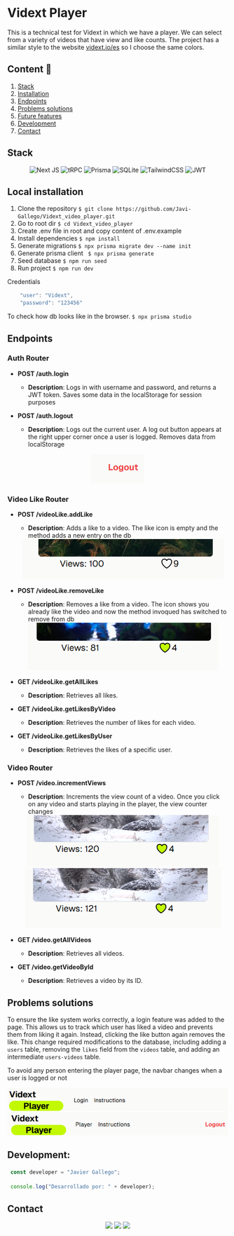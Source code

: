 # Vidext Player

This is a technical test for Vidext in which we have a player. We can select from a variety of videos that have view and like counts. The project has a similar style to the website [vidext.io/es](https://vidext.io/es) so I choose the same colors.

## Content 📝
  <ol>
    <li><a href="#stack">Stack</a></li>
    <li><a href="#local-installation">Installation</a></li>
    <li><a href="#endpoints">Endpoints</a></li>
    <li><a href="#problems-solutions">Problems solutions</a></li>
    <li><a href="#future-features">Future features</a></li>
    <li><a href="#development">Development</a></li>
    <li><a href="#contact">Contact</a></li>
  </ol>

## Stack

<div align="center">

![Next JS](https://img.shields.io/badge/Next-black?style=for-the-badge&logo=next.js&logoColor=white)
![tRPC](https://img.shields.io/badge/tRPC-%232596BE.svg?style=for-the-badge&logo=tRPC&logoColor=white)
![Prisma](https://img.shields.io/badge/Prisma-3982CE?style=for-the-badge&logo=Prisma&logoColor=white)
![SQLite](https://img.shields.io/badge/sqlite-%2307405e.svg?style=for-the-badge&logo=sqlite&logoColor=white)
![TailwindCSS](https://img.shields.io/badge/tailwindcss-%2338B2AC.svg?style=for-the-badge&logo=tailwind-css&logoColor=white)
![JWT](https://img.shields.io/badge/JWT-black?style=for-the-badge&logo=JSON%20web%20tokens)

</div>


## Local installation

1. Clone the repository
` $ git clone https://github.com/Javi-Gallego/Vidext_video_player.git `
2. Go to root dir
` $ cd Vidext_video_player `
3. Create .env file in root and copy content of .env.example
4. Install dependencies
` $ npm install `
5. Generate migrations
` $ npx prisma migrate dev --name init `
6. Generate prisma client
` $ npx prisma generate`
6. Seed database
` $ npm run seed `
7. Run project
` $ npm run dev `

Credentials
``` js
    "user": "Vidext",
    "password": "123456"
```

To check how db looks like in the browser.
` $ npx prisma studio `

## Endpoints

### Auth Router
- **POST /auth.login**
  - **Description**: Logs in with username and password, and returns a JWT token. Saves some data in the localStorage for session purposes

- **POST /auth.logout**
  - **Description**: Logs out the current user. A log out button appears at the right upper corner once a user is logged. Removes data from localStorage
<center><img src="./public/logout.png"/></center>

### Video Like Router
- **POST /videoLike.addLike**
  - **Description**: Adds a like to a video. The like icon is empty and the method adds a new entry on the db
  <center><img src="./public/Like.png"/></center>

- **POST /videoLike.removeLike**
  - **Description**: Removes a like from a video. The icon shows you already like the video and now the method invoqued has switched to remove from db
  <center><img src="./public/Dislike.png"/></center>

- **GET /videoLike.getAllLikes**
  - **Description**: Retrieves all likes.

- **GET /videoLike.getLikesByVideo**
  - **Description**: Retrieves the number of likes for each video.

- **GET /videoLike.getLikesByUser**
  - **Description**: Retrieves the likes of a specific user.

### Video Router
- **POST /video.incrementViews**
  - **Description**: Increments the view count of a video. Once you click on any video and starts playing in the player, the view counter changes
  <center><img src="./public/Views1.png"/></center>
  <center><img src="./public/Views2.png"/></center>

- **GET /video.getAllVideos**
  - **Description**: Retrieves all videos.

- **GET /video.getVideoById**
  - **Description**: Retrieves a video by its ID.

## Problems solutions
To ensure the like system works correctly, a login feature was added to the page. This allows us to track which user has liked a video and prevents them from liking it again. Instead, clicking the like button again removes the like. This change required modifications to the database, including adding a `users` table, removing the `likes` field from the `videos` table, and adding an intermediate `users-videos` table.

To avoid any person entering the player page, the navbar changes when a user is logged or not

<center><img src="./public/NavBar1.png"/></center>
<center><img src="./public/NavBar2.png"/></center>

## Development:

``` js
 const developer = "Javier Gallego";

 console.log("Desarrollado por: " + developer);
```  

## Contact
<div align="center">
<a href = "mailto:galgar@gmail.com"><img src="https://img.shields.io/badge/Gmail-C6362C?style=for-the-badge&logo=gmail&logoColor=white" target="_blank"></a>
<a href="https://www.linkedin.com/in/javier-gallego-dev"><img src="https://img.shields.io/badge/-LinkedIn-%230077B5?style=for-the-badge&logo=linkedin&logoColor=white"></a>
<a href="https://github.com/Javi-Gallego"><img src="https://img.shields.io/badge/github-24292F?style=for-the-badge&logo=github&logoColor=white" target="_blank"></a>
</div>